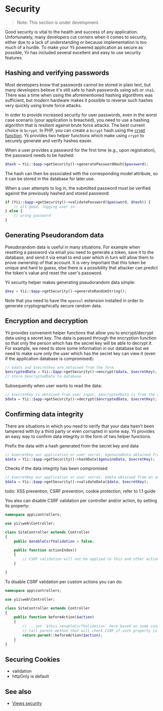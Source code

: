 Security
========

> Note: This section is under development.

Good security is vital to the health and success of any application. Unfortunately, many developers cut corners when it comes to security, either due to a lack of understanding or because implementation is too much of a hurdle. To make your Yii powered application as secure as possible, Yii has included several excellent and easy to use security features.


Hashing and verifying passwords
-------------------------------

Most developers know that passwords cannot be stored in plain text, but many developers believe it's still safe to hash passwords using `md5` or `sha1`. There was a time when using the aforementioned hashing algorithms was sufficient, but modern hardware makes it possible to reverse such hashes very quickly using brute force attacks.

In order to provide increased security for user passwords, even in the worst case scenario (your application is breached), you need to use a hashing algorithm that is resilient against brute force attacks. The best current choice is `bcrypt`. In PHP, you can create a `bcrypt` hash  using the [crypt function](http://php.net/manual/en/function.crypt.php). Yii provides two helper functions which make using `crypt` to securely generate and verify hashes easier.

When a user provides a password for the first time (e.g., upon registration), the password needs to be hashed:


```php
$hash = Yii::$app->getSecurity()->generatePasswordHash($password);
```

The hash can then be associated with the corresponding model attribute, so it can be stored in the database for later use.

When a user attempts to log in, the submitted password must be verified against the previously hashed and stored password:


```php
if (Yii::$app->getSecurity()->validatePassword($password, $hash)) {
    // all good, logging user in
} else {
    // wrong password
}
```

Generating Pseudorandom data
-----------

Pseudorandom data is useful in many situations. For example when resetting a password via email you need to generate a token, save it to the database, and send it via email to end user which in turn will allow them to prove ownership of that account. It is very important that this token be unique and hard to guess, else there is a possibility that attacker can predict the token's value and reset the user's password.

Yii security helper makes generating pseudorandom data simple:


```php
$key = Yii::$app->getSecurity()->generateRandomString();
```

Note that you need to have the `openssl` extension installed in order to generate cryptographically secure random data.

Encryption and decryption
-------------------------

Yii provides convenient helper functions that allow you to encrypt/decrypt data using a secret key. The data is passed through the encryption function so that only the person which has the secret key will be able to decrypt it.
For example, we need to store some information in our database but we need to make sure only the user which has the secret key can view it (even if the application database is compromised):


```php
// $data and $secretKey are obtained from the form
$encryptedData = Yii::$app->getSecurity()->encrypt($data, $secretKey);
// store $encryptedData to database
```

Subsequently when user wants to read the data:

```php
// $secretKey is obtained from user input, $encryptedData is from the database
$data = Yii::$app->getSecurity()->decrypt($encryptedData, $secretKey);
```

Confirming data integrity
--------------------------------

There are situations in which you need to verify that your data hasn't been tampered with by a third party or even corrupted in some way. Yii provides an easy way to confirm data integrity in the form of two helper functions.  

Prefix the data with a hash generated from the secret key and data


```php
// $secretKey our application or user secret, $genuineData obtained from a reliable source 
$data = Yii::$app->getSecurity()->hashData($genuineData, $secretKey);
```

Checks if the data integrity has been compromised

```php
// $secretKey our application or user secret, $data obtained from an unreliable source 
$data = Yii::$app->getSecurity()->validateData($data, $secretKey);
```


todo: XSS prevention, CSRF prevention, cookie protection, refer to 1.1 guide

You also can disable CSRF validation per controller and/or action, by setting its property:

```php
namespace app\controllers;

use yii\web\Controller;

class SiteController extends Controller
{
    public $enableCsrfValidation = false;

    public function actionIndex()
    {
        // CSRF validation will not be applied to this and other actions
    }

}
```

To disable CSRF validation per custom actions you can do:

```php
namespace app\controllers;

use yii\web\Controller;

class SiteController extends Controller
{
    public function beforeAction($action)
    {
        // ...set `$this->enableCsrfValidation` here based on some conditions...
        // call parent method that will check CSRF if such property is true.
        return parent::beforeAction($action);
    }
}
```

Securing Cookies
----------------

- validation
- httpOnly is default

See also
--------

- [Views security](view.md#security)

